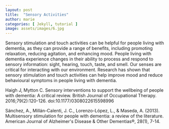 ```yaml
---
layout: post
title:  "Sensory Activities"
author: marie
categories: [ Jekyll, tutorial ]
image: assets/images/6.jpg
---
```


Sensory stimulation and touch activities can be helpful for people living with dementia, as they can provide a range of benefits, including promoting relaxation, reducing agitation, and enhancing mood. People living with dementia experience changes in their ability to process and respond to sensory information: sight, hearing, touch, taste, and smell.  Our senses are critical for interacting with our  environment. Research has shown that sensory stimulation and touch activities can help improve mood and reduce behavioural symptoms in people living with dementia.


Haigh J, Mytton C. Sensory interventions to support the wellbeing of people with dementia: A critical review. British Journal of Occupational Therapy. 2016;79(2):120-126. doi:10.1177/0308022615598996

Sánchez, A., Millán-Calenti, J. C., Lorenzo-López, L., & Maseda, A. (2013). Multisensory stimulation for people with dementia: a review of the literature. American Journal of Alzheimer's Disease & Other Dementias®, 28(1), 7-14.
